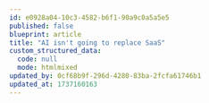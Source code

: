 ```yaml
---
id: e0928a04-10c3-4582-b6f1-90a9c0a5a5e5
published: false
blueprint: article
title: "AI isn't going to replace SaaS"
custom_structured_data:
  code: null
  mode: htmlmixed
updated_by: 0cf68b9f-296d-4280-83ba-2fcfa61746b1
updated_at: 1737160163
---
```

